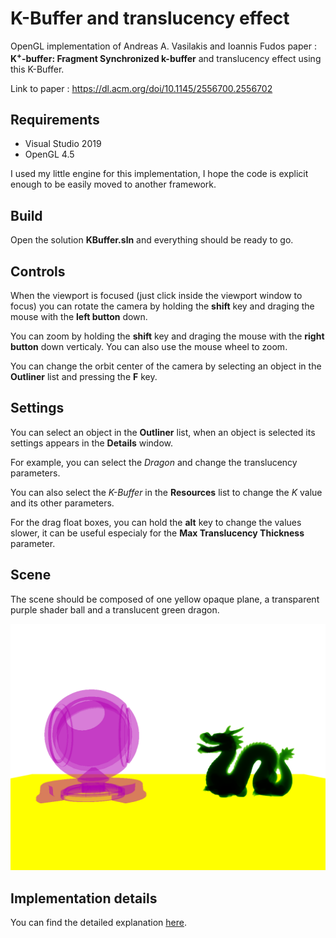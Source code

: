 # K-Buffer and translucency effect

OpenGL implementation of Andreas A. Vasilakis and Ioannis Fudos paper : __K<sup>+</sup>-buffer: Fragment Synchronized k-buffer__ and translucency effect using this K-Buffer.

Link to paper : https://dl.acm.org/doi/10.1145/2556700.2556702

## Requirements

- Visual Studio 2019
- OpenGL 4.5

I used my little engine for this implementation, I hope the code is explicit enough to be easily moved to another framework.

## Build

Open the solution __KBuffer.sln__ and everything should be ready to go.

## Controls

When the viewport is focused (just click inside the viewport window to focus) you can rotate the camera by holding the __shift__ key and draging the mouse with the __left button__ down.

You can zoom by holding the __shift__ key and draging the mouse with the __right button__ down verticaly. You can also use the mouse wheel to zoom.

You can change the orbit center of the camera by selecting an object in the __Outliner__ list and pressing the __F__ key.

## Settings

You can select an object in the __Outliner__ list, when an object is selected its settings appears in the __Details__ window.

For example, you can select the *Dragon* and change the translucency parameters.

You can also select the *K-Buffer* in the __Resources__ list to change the *K* value and its other parameters.

For the drag float boxes, you can hold the __alt__ key to change the values slower, it can be useful especialy for the __Max Translucency Thickness__ parameter.

## Scene

The scene should be composed of one yellow opaque plane, a transparent purple shader ball and a translucent green dragon.

![Expected result of the sample scene.](/Data/SampleScene.png)

## Implementation details

You can find the detailed explanation [here](http://www.remimaigne.com/personal-projects/k-buffer-and-translucency).
